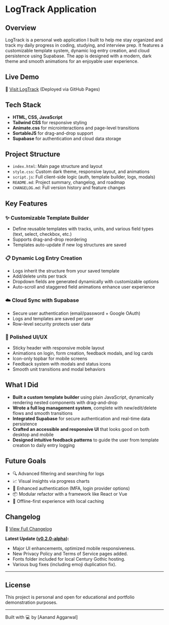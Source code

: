 # LogTrack Application

## Overview

LogTrack is a personal web application I built to help me stay organized and track my daily progress in coding, studying, and interview prep. It features a customizable template system, dynamic log entry creation, and cloud persistence using Supabase. The app is designed with a modern, dark theme and smooth animations for an enjoyable user experience.

## Live Demo

🔗 [Visit LogTrack](https://aanandaggarwal.github.io/logtrack/) (Deployed via GitHub Pages)

## Tech Stack

- **HTML, CSS, JavaScript**
- **Tailwind CSS** for responsive styling
- **Animate.css** for microinteractions and page-level transitions
- **SortableJS** for drag-and-drop support
- **Supabase** for authentication and cloud data storage

## Project Structure

- `index.html`: Main page structure and layout
- `style.css`: Custom dark theme, responsive layout, and animations
- `script.js`: Full client-side logic (auth, template builder, logs, modals)
- `README.md`: Project summary, changelog, and roadmap
- `CHANGELOG.md`: Full version history and feature changes

## Key Features

### ✨ Customizable Template Builder
- Define reusable templates with tracks, units, and various field types (text, select, checkbox, etc.)
- Supports drag-and-drop reordering
- Templates auto-update if new log structures are saved

### 📋 Dynamic Log Entry Creation
- Logs inherit the structure from your saved template
- Add/delete units per track
- Dropdown fields are generated dynamically with customizable options
- Auto-scroll and staggered field animations enhance user experience

### ☁️ Cloud Sync with Supabase
- Secure user authentication (email/password + Google OAuth)
- Logs and templates are saved per user
- Row-level security protects user data

### 🎨 Polished UI/UX
- Sticky header with responsive mobile layout
- Animations on login, form creation, feedback modals, and log cards
- Icon-only topbar for mobile screens
- Feedback system with modals and status icons
- Smooth unit transitions and modal behaviors

## What I Did

- **Built a custom template builder** using plain JavaScript, dynamically rendering nested components with drag-and-drop
- **Wrote a full log management system**, complete with new/edit/delete flows and smooth transitions
- **Integrated Supabase** for secure authentication and real-time data persistence
- **Crafted an accessible and responsive UI** that looks good on both desktop and mobile
- **Designed intuitive feedback patterns** to guide the user from template creation to daily entry logging

## Future Goals

- 🔍 Advanced filtering and searching for logs  
- 📈 Visual insights via progress charts  
- 🔐 Enhanced authentication (MFA, login provider options)  
- 📦 Modular refactor with a framework like React or Vue  
- 💾 Offline-first experience with local caching

## Changelog

📄 [View Full Changelog](./changelog.md)

**Latest Update ([v0.2.0-alpha](./changelog.md)):**
- Major UI enhancements, optimized mobile responsiveness.
- New Privacy Policy and Terms of Service pages added.
- Fonts folder included for local Century Gothic hosting.
- Various bug fixes (including emoji duplication fix).


---

## License

This project is personal and open for educational and portfolio demonstration purposes.

---

Built with 💻 by [Aanand Aggarwal]

